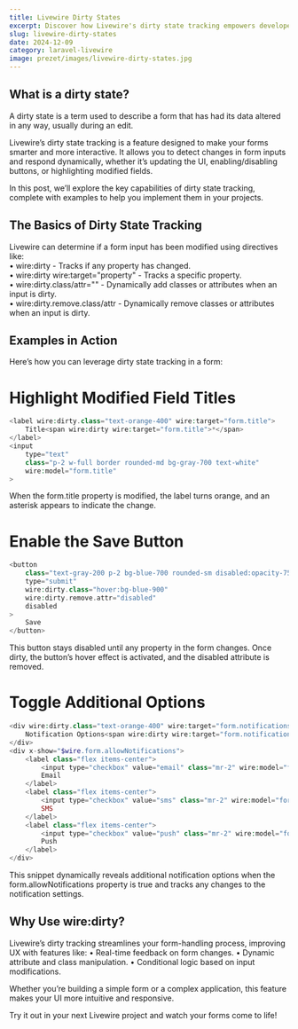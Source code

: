 ```yaml
---
title: Livewire Dirty States  
excerpt: Discover how Livewire's dirty state tracking empowers developers to create dynamic and responsive forms in Laravel.  
slug: livewire-dirty-states  
date: 2024-12-09  
category: laravel-livewire  
image: prezet/images/livewire-dirty-states.jpg  
---
```


## What is a dirty state?

A dirty state is a term used to describe a form that has had its data altered in any way, usually during an edit.

Livewire’s dirty state tracking is a feature designed to make your forms smarter and more interactive. It allows you to detect changes in form inputs and respond dynamically, whether it’s updating the UI, enabling/disabling buttons, or highlighting modified fields.

In this post, we’ll explore the key capabilities of dirty state tracking, complete with examples to help you implement them in your projects.

## The Basics of Dirty State Tracking

Livewire can determine if a form input has been modified using directives like:  
	•	wire:dirty - Tracks if any property has changed.  
    •   wire:dirty wire:target="property" - Tracks a specific property.  
	•	wire:dirty.class/attr="" - Dynamically add classes or attributes when an input is dirty.  
	•	wire:dirty.remove.class/attr - Dynamically remove classes or attributes when an input is dirty.  

## Examples in Action

Here’s how you can leverage dirty state tracking in a form:

# Highlight Modified Field Titles

```php
<label wire:dirty.class="text-orange-400" wire:target="form.title">  
    Title<span wire:dirty wire:target="form.title">*</span>  
</label>  
<input 
    type="text" 
    class="p-2 w-full border rounded-md bg-gray-700 text-white"  
    wire:model="form.title"  
>
```

When the form.title property is modified, the label turns orange, and an asterisk appears to indicate the change.

# Enable the Save Button

```php
<button  
    class="text-gray-200 p-2 bg-blue-700 rounded-sm disabled:opacity-75 disabled:bg-blue-300"  
    type="submit"  
    wire:dirty.class="hover:bg-blue-900"  
    wire:dirty.remove.attr="disabled"  
    disabled  
>  
    Save  
</button>  
```

This button stays disabled until any property in the form changes. Once dirty, the button’s hover effect is activated, and the disabled attribute is removed.

# Toggle Additional Options

```php
<div wire:dirty.class="text-orange-400" wire:target="form.notifications">  
    Notification Options<span wire:dirty wire:target="form.notifications">*</span>  
</div>  
<div x-show="$wire.form.allowNotifications">  
    <label class="flex items-center">  
        <input type="checkbox" value="email" class="mr-2" wire:model="form.notifications">  
        Email  
    </label>  
    <label class="flex items-center">  
        <input type="checkbox" value="sms" class="mr-2" wire:model="form.notifications">  
        SMS  
    </label>  
    <label class="flex items-center">  
        <input type="checkbox" value="push" class="mr-2" wire:model="form.notifications">  
        Push  
    </label>  
</div>
```  

This snippet dynamically reveals additional notification options when the form.allowNotifications property is true and tracks any changes to the notification settings.

## Why Use wire:dirty?

Livewire’s dirty tracking streamlines your form-handling process, improving UX with features like:
	•	Real-time feedback on form changes.
	•	Dynamic attribute and class manipulation.
	•	Conditional logic based on input modifications.

Whether you’re building a simple form or a complex application, this feature makes your UI more intuitive and responsive.

Try it out in your next Livewire project and watch your forms come to life!